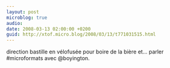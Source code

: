 ```yaml
---
layout: post
microblog: true
audio: 
date: 2008-03-13 02:00:00 +0200
guid: http://xtof.micro.blog/2008/03/13/t771031515.html
---
```

direction bastille en vélofusée pour boire de la bière et... parler #microformats avec @boyington.
